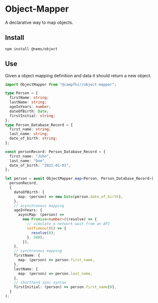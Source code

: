 # Object-Mapper

A declarative way to map objects.

## Install

`npm install @nems/object`

## Use

Given a object mapping definition and data it should return a new object.

```typescript
import ObjectMapper from "@campfhir/object-mapper";

type Person = {
  firstName: string;
  lastName: string;
  ageInYears: number;
  dateOfBirth: Date;
  firstInitial: string;
};
type Person_Database_Record = {
  first_name: string;
  last_name: string;
  date_of_birth: string;
};

const personRecord: Person_Database_Record = {
  first_name: "John",
  last_name: "Doe",
  date_of_birth: "2021-01-01",
};

let person = await ObjectMapper.map<Person, Person_Database_Record>(
  personRecord,
  {
    dateOfBirth: {
      map: (person) => new Date(person.date_of_birth),
    },
    // asynchronous mapping
    ageInYears: {
      asyncMap: (person) =>
        new Promise<number>((resolve) => {
          // simulate a network wait from an API
          setTimeout(() => {
            resolve(0);
          }, 300);
        }),
    },
    // synchronous mapping
    firstName: {
      map: (person) => person.first_name,
    },
    lastName: {
      map: (person) => person.last_name,
    },
    // shorthand sync syntax
    firstInitial: (person) => person.first_name[0],
  }
);
```
